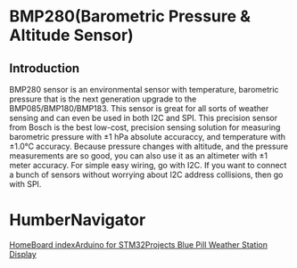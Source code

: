 # BMP280(Barometric Pressure & Altitude Sensor)

## Introduction
 BMP280 sensor is an environmental sensor with temperature, barometric pressure that is the next generation upgrade to the BMP085/BMP180/BMP183. This sensor is great for all sorts of weather sensing and can even be used in both I2C and SPI. This precision sensor from Bosch is the best low-cost, precision sensing solution for measuring barometric pressure with ±1 hPa absolute accuraccy, and temperature with ±1.0°C accuracy. Because pressure changes with altitude, and the pressure measurements are so good, you can also use it as an altimeter with  ±1 meter accuracy. For simple easy wiring, go with I2C. If you want to connect a bunch of sensors without worrying about I2C address collisions, then go with SPI.


# HumberNavigator
[HomeBoard indexArduino for STM32Projects
Blue Pill Weather Station Display](http://stm32duino.com/viewtopic.php?t=843)
